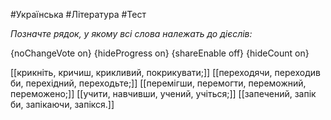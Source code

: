 #Українська #Література #Тест

*Позначте рядок, у якому всі слова належать до дієслів:*

{noChangeVote on}
{hideProgress on}
{shareEnable off}
{hideCount on}

[[крикніть, кричиш, крикливий, покрикувати;]]
[[переходячи, переходив би, перехідний, переходьте;]]
[[перемігши, перемогти, переможний, переможено;]]
[[учити, навчивши, учeний, учіться;]]
[[запечений, запік би, запікаючи, запікся.]]

